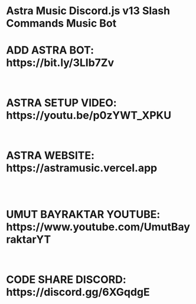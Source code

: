 # Astra Music Discord.js v13 Slash Commands Music Bot
<h1>ADD ASTRA BOT: https://bit.ly/3LIb7Zv</h1><br>
<h1>ASTRA SETUP VIDEO: https://youtu.be/p0zYWT_XPKU</h1><br>
<h1>ASTRA WEBSITE: https://astramusic.vercel.app</h1><br><br>
<h1>UMUT BAYRAKTAR YOUTUBE: https://www.youtube.com/UmutBayraktarYT</h1><br>
<h1>CODE SHARE DISCORD: https://discord.gg/6XGqdgE</h1>
